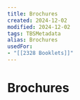 ```yaml
---
title: Brochures
created: 2024-12-02
modified: 2024-12-02
tags: TBSMetadata
alias: Brochures
usedFor:
- "[[2328 Booklets]]"
---
```

# Brochures
